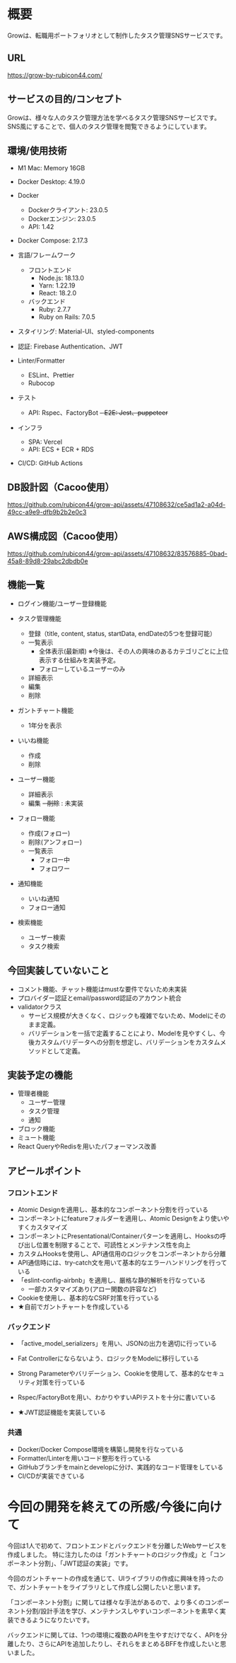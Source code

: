 # 概要
Growは、転職用ポートフォリオとして制作したタスク管理SNSサービスです。

## URL
https://grow-by-rubicon44.com/

## サービスの目的/コンセプト
Growは、様々な人のタスク管理方法を学べるタスク管理SNSサービスです。
SNS風にすることで、個人のタスク管理を閲覧できるようにしています。

## 環境/使用技術
- M1 Mac: Memory 16GB
- Docker Desktop: 4.19.0
- Docker
  - Dockerクライアント: 23.0.5
  - Dockerエンジン: 23.0.5
  - API: 1.42
- Docker Compose: 2.17.3

- 言語/フレームワーク
  - フロントエンド
    - Node.js: 18.13.0
    - Yarn: 1.22.19
    - React: 18.2.0
  - バックエンド
    - Ruby: 2.7.7
    - Ruby on Rails: 7.0.5
- スタイリング: Material-UI、styled-components
- 認証: Firebase Authentication、JWT
- Linter/Formatter
  - ESLint、Prettier
  - Rubocop
- テスト
  - API: Rspec、FactoryBot
  ~~- E2E: Jest、puppeteer~~
- インフラ
  - SPA: Vercel
  - API: ECS + ECR + RDS
- CI/CD: GitHub Actions

## DB設計図（Cacoo使用）
https://github.com/rubicon44/grow-api/assets/47108632/ce5ad1a2-a04d-49cc-a9e9-dfb9b2b2e0c3

## AWS構成図（Cacoo使用）
https://github.com/rubicon44/grow-api/assets/47108632/83576885-0bad-45a8-89d8-29abc2dbdb0e

## 機能一覧
- ログイン機能/ユーザー登録機能

- タスク管理機能
  - 登録（title, content, status, startData, endDateの5つを登録可能）
  - 一覧表示
    - 全体表示(最新順) ※今後は、その人の興味のあるカテゴリごとに上位表示する仕組みを実装予定。
    - フォローしているユーザーのみ
  - 詳細表示
  - 編集
  - 削除

- ガントチャート機能
  - 1年分を表示

- いいね機能
  - 作成
  - 削除

- ユーザー機能
  - 詳細表示
  - 編集
  ~~- 削除~~ : 未実装

- フォロー機能
  - 作成(フォロー)
  - 削除(アンフォロー)
  - 一覧表示
    - フォロー中
    - フォロワー

- 通知機能
  - いいね通知
  - フォロー通知

- 検索機能
  - ユーザー検索
  - タスク検索

## 今回実装していないこと
- コメント機能、チャット機能はmustな要件でないため未実装
- プロバイダー認証とemail/password認証のアカウント統合
- validatorクラス
  - サービス規模が大きくなく、ロジックも複雑でないため、Modelにそのまま定義。
  - バリデーションを一括で定義することにより、Modelを見やすくし、今後カスタムバリデータへの分割を想定し、バリデーションをカスタムメソッドとして定義。

## 実装予定の機能
- 管理者機能
  - ユーザー管理
  - タスク管理
  - 通知
- ブロック機能
- ミュート機能
- React QueryやRedisを用いたパフォーマンス改善

## アピールポイント
### フロントエンド
- Atomic Designを適用し、基本的なコンポーネント分割を行っている
- コンポーネントにfeatureフォルダーを適用し、Atomic Designをより使いやすくカスタマイズ
- コンポーネントにPresentational/Containerパターンを適用し、Hooksの呼び出し位置を制限することで、可読性とメンテナンス性を向上
- カスタムHooksを使用し、API通信用のロジックをコンポーネントから分離
- API通信時には、try-catch文を用いて基本的なエラーハンドリングを行っている
- 「eslint-config-airbnb」を適用し、厳格な静的解析を行なっている
  - 一部カスタマイズあり(アロー関数の許容など)
- Cookieを使用し、基本的なCSRF対策を行っている
- ★自前でガントチャートを作成している

### バックエンド
- 「active_model_serializers」を用い、JSONの出力を適切に行っている
- Fat Controllerにならないよう、ロジックをModelに移行している
- Strong Parameterやバリデーション、Cookieを使用して、基本的なセキュリティ対策を行っている
- Rspec/FactoryBotを用い、わかりやすいAPIテストを十分に書いている

- ★JWT認証機能を実装している

### 共通
- Docker/Docker Compose環境を構築し開発を行なっている
- Formatter/Linterを用いコード整形を行っている
- GitHubブランチをmainとdevelopに分け、実践的なコード管理をしている
- CI/CDが実装できている

# 今回の開発を終えての所感/今後に向けて
今回は1人で初めて、フロントエンドとバックエンドを分離したWebサービスを作成しました。
特に注力したのは「ガントチャートのロジック作成」と「コンポーネント分割」、「JWT認証の実装」です。

今回のガントチャートの作成を通じて、UIライブラリの作成に興味を持ったので、ガントチャートをライブラリとして作成し公開したいと思います。

「コンポーネント分割」に関しては様々な手法があるので、より多くのコンポーネント分割/設計手法を学び、メンテナンスしやすいコンポーネントを素早く実装できるようになりたいです。

バックエンドに関しては、1つの環境に複数のAPIを生やすだけでなく、APIを分離したり、さらにAPIを追加したりし、それらをまとめるBFFを作成したいと思いました。